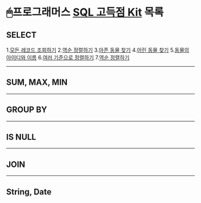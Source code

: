 # 🖱프로그래머스 [SQL 고득점 Kit](https://programmers.co.kr/learn/challenges?tab=sql_practice_kit) 목록
## SELECT
1.[모든 레코드 조회하기]()
2.[역순 정렬하기]()
3.[아픈 동물 찾기]()
4.[어린 동물 찾기]()
5.[동물의 아이디와 이름]()
6.[여러 기준으로 정렬하기]()
7.[역순 정렬하기]()
***
## SUM, MAX, MIN

***
## GROUP BY

***
## IS NULL

***
## JOIN

***
## String, Date

